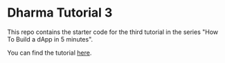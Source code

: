 # Dharma Tutorial 3

This repo contains the starter code for the third tutorial in the series "How To Build a dApp in 5 minutes".

You can find the tutorial [here](https://blog.dharma.io/build-your-first-dapp-in-5-minutes-part-iii-989a36fdf79e).
